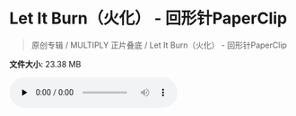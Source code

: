 # Let It Burn（火化） - 回形针PaperClip

> 原创专辑 / MULTIPLY 正片叠底 / Let It Burn（火化） - 回形针PaperClip

**文件大小**: 23.38 MB

<audio preload="none" controls><source src="https://file.hsyhx.top/video/原创专辑/MULTIPLY 正片叠底/Let It Burn（火化） - 回形针PaperClip.flac" type="audio/mpeg">🤔 您的浏览器不支持此音频格式</audio>